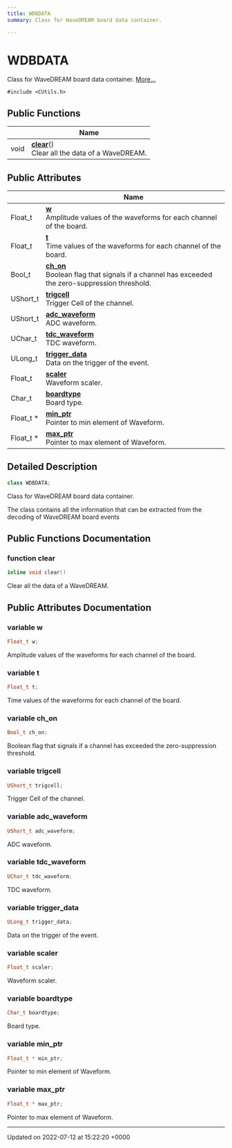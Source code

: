 ```yaml
---
title: WDBDATA
summary: Class for WaveDREAM board data container. 

---
```


# WDBDATA



Class for WaveDREAM board data container.  [More...](#detailed-description)


`#include <CUtils.h>`

## Public Functions

|                | Name           |
| -------------- | -------------- |
| void | **[clear](/Classes/classWDBDATA.md#function-clear)**()<br>Clear all the data of a WaveDREAM.  |

## Public Attributes

|                | Name           |
| -------------- | -------------- |
| Float_t | **[w](/Classes/classWDBDATA.md#variable-w)** <br>Amplitude values of the waveforms for each channel of the board.  |
| Float_t | **[t](/Classes/classWDBDATA.md#variable-t)** <br>Time values of the waveforms for each channel of the board.  |
| Bool_t | **[ch_on](/Classes/classWDBDATA.md#variable-ch-on)** <br>Boolean flag that signals if a channel has exceeded the zero-suppression threshold.  |
| UShort_t | **[trigcell](/Classes/classWDBDATA.md#variable-trigcell)** <br>Trigger Cell of the channel.  |
| UShort_t | **[adc_waveform](/Classes/classWDBDATA.md#variable-adc-waveform)** <br>ADC waveform.  |
| UChar_t | **[tdc_waveform](/Classes/classWDBDATA.md#variable-tdc-waveform)** <br>TDC waveform.  |
| ULong_t | **[trigger_data](/Classes/classWDBDATA.md#variable-trigger-data)** <br>Data on the trigger of the event.  |
| Float_t | **[scaler](/Classes/classWDBDATA.md#variable-scaler)** <br>Waveform scaler.  |
| Char_t | **[boardtype](/Classes/classWDBDATA.md#variable-boardtype)** <br>Board type.  |
| Float_t * | **[min_ptr](/Classes/classWDBDATA.md#variable-min-ptr)** <br>Pointer to min element of Waveform.  |
| Float_t * | **[max_ptr](/Classes/classWDBDATA.md#variable-max-ptr)** <br>Pointer to max element of Waveform.  |

## Detailed Description

```cpp
class WDBDATA;
```

Class for WaveDREAM board data container. 

The class contains all the information that can be extracted from the decoding of WaveDREAM board events 

## Public Functions Documentation

### function clear

```cpp
inline void clear()
```

Clear all the data of a WaveDREAM. 

## Public Attributes Documentation

### variable w

```cpp
Float_t w;
```

Amplitude values of the waveforms for each channel of the board. 

### variable t

```cpp
Float_t t;
```

Time values of the waveforms for each channel of the board. 

### variable ch_on

```cpp
Bool_t ch_on;
```

Boolean flag that signals if a channel has exceeded the zero-suppression threshold. 

### variable trigcell

```cpp
UShort_t trigcell;
```

Trigger Cell of the channel. 

### variable adc_waveform

```cpp
UShort_t adc_waveform;
```

ADC waveform. 

### variable tdc_waveform

```cpp
UChar_t tdc_waveform;
```

TDC waveform. 

### variable trigger_data

```cpp
ULong_t trigger_data;
```

Data on the trigger of the event. 

### variable scaler

```cpp
Float_t scaler;
```

Waveform scaler. 

### variable boardtype

```cpp
Char_t boardtype;
```

Board type. 

### variable min_ptr

```cpp
Float_t * min_ptr;
```

Pointer to min element of Waveform. 

### variable max_ptr

```cpp
Float_t * max_ptr;
```

Pointer to max element of Waveform. 

-------------------------------

Updated on 2022-07-12 at 15:22:20 +0000